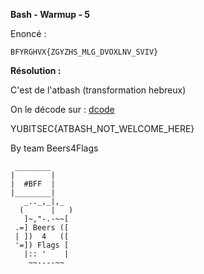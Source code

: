 **Bash - Warmup - 5**

Enoncé :

```
BFYRGHVX{ZGYZHS_MLG_DVOXLNV_SVIV}
```

__Résolution :__

C'est de l'atbash (transformation hebreux)

On le décode sur : [dcode](http://www.dcode.fr/chiffre-miroir-atbash)

YUBITSEC{ATBASH_NOT_WELCOME_HERE}


By team Beers4Flags


```
 ________
|        |
|  #BFF  |
|________|
   _.._,_|,_
  (      |   )
   ]~,"-.-~~[
 .=] Beers ([
 | ])  4   ([
 '=]) Flags [
   |:: '    |
    ~~----~~
```
